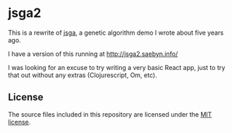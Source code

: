 # jsga2

This is a rewrite of [jsga](https://github.com/saebyn/jsga), a genetic algorithm demo I wrote about five years ago.

I have a version of this running at http://jsga2.saebyn.info/

I was looking for an excuse to try writing a
very basic React app, just to try that out without
any extras (Clojurescript, Om, etc).


## License

The source files included in this repository are licensed under the [MIT license](http://www.opensource.org/licenses/mit-license.php).

